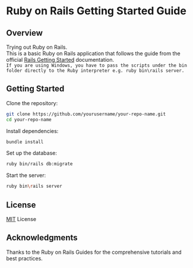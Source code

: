 # Ruby on Rails Getting Started Guide

## Overview
Trying out Ruby on Rails.<br/>
This is a basic Ruby on Rails application that follows the guide from the official [Rails Getting Started](https://guides.rubyonrails.org/getting_started.html) documentation.<br/>
`If you are using Windows, you have to pass the scripts under the bin folder directly to the Ruby interpreter e.g. ruby bin\rails server.`

## Getting Started
Clone the repository:
```bash
git clone https://github.com/yourusername/your-repo-name.git
cd your-repo-name
```

Install dependencies:
```bash
bundle install
```

Set up the database:
```bash
ruby bin/rails db:migrate
```

Start the server:
```bash
ruby bin\rails server
```

## License
[MIT](https://choosealicense.com/licenses/mit/)
License

## Acknowledgments
Thanks to the Ruby on Rails Guides for the comprehensive tutorials and best practices.